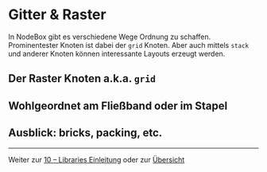 # Gitter & Raster

In NodeBox gibt es verschiedene Wege Ordnung zu schaffen. Prominentester Knoten ist dabei der `grid` Knoten. Aber auch mittels `stack` und anderer Knoten können interessante Layouts erzeugt werden.

## Der Raster Knoten a.k.a. `grid`

## Wohlgeordnet am Fließband oder im Stapel

## Ausblick: bricks, packing, etc.

---

Weiter zur [10 – Libraries Einleitung](10-libraries.md) oder zur [Übersicht](readme.md)

